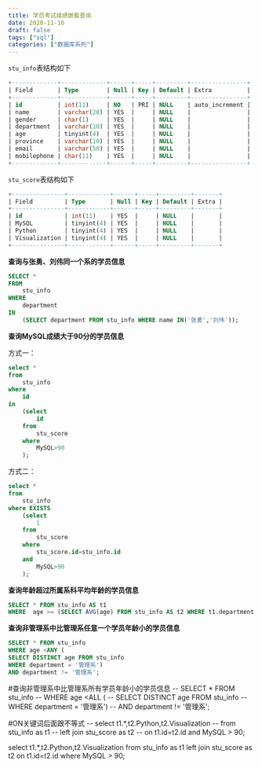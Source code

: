 ```yaml
---
title: 学员考试成绩嵌套查询
date: 2020-11-16
draft: false
tags: ["sql"]
categories: ["数据库系列"]
---
```


`stu_info`表结构如下
```sql
+-------------+-------------+------+-----+---------+----------------+
| Field       | Type        | Null | Key | Default | Extra          |
+-------------+-------------+------+-----+---------+----------------+
| id          | int(11)     | NO   | PRI | NULL    | auto_increment |
| name        | varchar(20) | YES  |     | NULL    |                |
| gender      | char(1)     | YES  |     | NULL    |                |
| department  | varchar(10) | YES  |     | NULL    |                |
| age         | tinyint(4)  | YES  |     | NULL    |                |
| province    | varchar(10) | YES  |     | NULL    |                |
| email       | varchar(50) | YES  |     | NULL    |                |
| mobilephone | char(11)    | YES  |     | NULL    |                |
+-------------+-------------+------+-----+---------+----------------+
```

`stu_score`表结构如下
```sql
+---------------+------------+------+-----+---------+-------+
| Field         | Type       | Null | Key | Default | Extra |
+---------------+------------+------+-----+---------+-------+
| id            | int(11)    | YES  |     | NULL    |       |
| MySQL         | tinyint(4) | YES  |     | NULL    |       |
| Python        | tinyint(4) | YES  |     | NULL    |       |
| Visualization | tinyint(4) | YES  |     | NULL    |       |
+---------------+------------+------+-----+---------+-------+
```

**查询与张勇、刘伟同一个系的学员信息**
```sql
SELECT *
FROM
    stu_info
WHERE
    department
IN
    (SELECT department FROM stu_info WHERE name IN('张勇','刘伟'));
```

**查询MySQL成绩大于90分的学员信息**

方式一：
```sql
select *
from
    stu_info
where
    id
in
    (select
        id
    from
        stu_score
    where
        MySQL>90
    );
```

方式二：
```sql
select *
from
    stu_info
where EXISTS
    (select
        1
    from
        stu_score
    where
        stu_score.id=stu_info.id
    and
        MySQL>90
    );
```

**查询年龄超过所属系科平均年龄的学员信息**
```sql
SELECT * FROM stu_info AS t1
WHERE  age >= (SELECT AVG(age) FROM stu_info AS t2 WHERE t1.department = t2.department);
```

**查询非管理系中比管理系任意一个学员年龄小的学员信息**
```sql
SELECT * FROM stu_info
WHERE age <ANY (
SELECT DISTINCT age FROM stu_info 
WHERE department = '管理系')
AND department != '管理系';
```

#查询非管理系中比管理系所有学员年龄小的学员信息
-- SELECT * FROM stu_info
-- WHERE age <ALL (
-- SELECT DISTINCT age FROM stu_info 
-- WHERE department = '管理系')
-- AND department != '管理系';


#ON关键词后面跟不等式
-- select t1.*,t2.Python,t2.Visualization
-- from stu_info as t1
-- left join stu_score as t2
-- on t1.id=t2.id and MySQL > 90;

select t1.*,t2.Python,t2.Visualization
from stu_info as t1
left join stu_score as t2
on t1.id=t2.id 
where MySQL > 90;
```